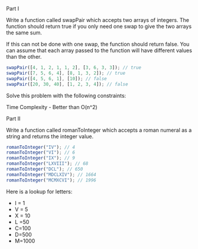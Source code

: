 Part I

Write a function called swapPair which accepts two arrays of integers. The function should return true if you only need one swap to give the two arrays the same sum.

If this can not be done with one swap, the function should return false. You can assume that each array passed to the function will have different values than the other.

```js
swapPair([4, 1, 2, 1, 1, 2], [3, 6, 3, 3]); // true
swapPair([7, 5, 6, 4], [8, 1, 3, 2]); // true
swapPair([4, 5, 6, 1], [10]); // false
swapPair([20, 30, 40], [1, 2, 3, 4]); // false
```

Solve this problem with the following constraints:

Time Complexity - Better than O(n^2)

Part II

Write a function called romanToInteger which accepts a roman numeral as a string and returns the integer value.

```js
romanToInteger("IV"); // 4
romanToInteger("VI"); // 6
romanToInteger("IX"); // 9
romanToInteger("LXVIII"); // 68
romanToInteger("DCL"); // 650
romanToInteger("MDCLXIV"); // 1664
romanToInteger("MCMXCVI"); // 1996
```

Here is a lookup for letters:

- I = 1
- V = 5
- X = 10
- L =50
- C=100
- D=500
- M=1000
